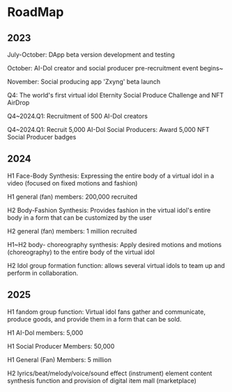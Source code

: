 # RoadMap

## **2023**

July-October: DApp beta version development and testing&#x20;

October: AI-Dol creator and social producer pre-recruitment event begins\~&#x20;

November: Social producing app 'Zxyng' beta launch&#x20;

Q4: The world's first virtual idol Eternity Social Produce Challenge and NFT AirDrop

Q4\~2024.Q1: Recruitment of 500 AI-Dol creators

Q4\~2024.Q1: Recruit 5,000 AI-Dol Social Producers: Award 5,000 NFT Social Producer badges



## **2024**

H1 Face-Body Synthesis: Expressing the entire body of a virtual idol in a video (focused on fixed motions and fashion)&#x20;

H1 general (fan) members: 200,000 recruited&#x20;

H2 Body-Fashion Synthesis: Provides fashion in the virtual idol's entire body in a form that can be customized by the user&#x20;

H2 general (fan) members: 1 million recruited&#x20;

H1\~H2 body- choreography synthesis: Apply desired motions and motions (choreography) to the entire body of the virtual idol&#x20;

H2 Idol group formation function: allows several virtual idols to team up and perform in collaboration.



## **2025**

H1 fandom group function: Virtual idol fans gather and communicate, produce goods, and provide them in a form that can be sold.&#x20;

H1 AI-Dol members: 5,000&#x20;

H1 Social Producer Members: 50,000&#x20;

H1 General (Fan) Members: 5 million

H2 lyrics/beat/melody/voice/sound effect (instrument) element content synthesis function and provision of digital item mall (marketplace)
